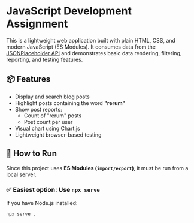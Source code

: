 # JavaScript Development Assignment

This is a lightweight web application built with plain HTML, CSS, and modern JavaScript (ES Modules). It consumes data from the [JSONPlaceholder API](https://jsonplaceholder.typicode.com/) and demonstrates basic data rendering, filtering, reporting, and testing features.

## 📦 Features

- Display and search blog posts
- Highlight posts containing the word **"rerum"**
- Show post reports:
  - Count of "rerum" posts
  - Post count per user
- Visual chart using Chart.js
- Lightweight browser-based testing

## 🚀 How to Run

Since this project uses **ES Modules (`import/export`)**, it must be run from a local server.

### ✅ Easiest option: Use `npx serve`

If you have Node.js installed:

```bash
npx serve .
